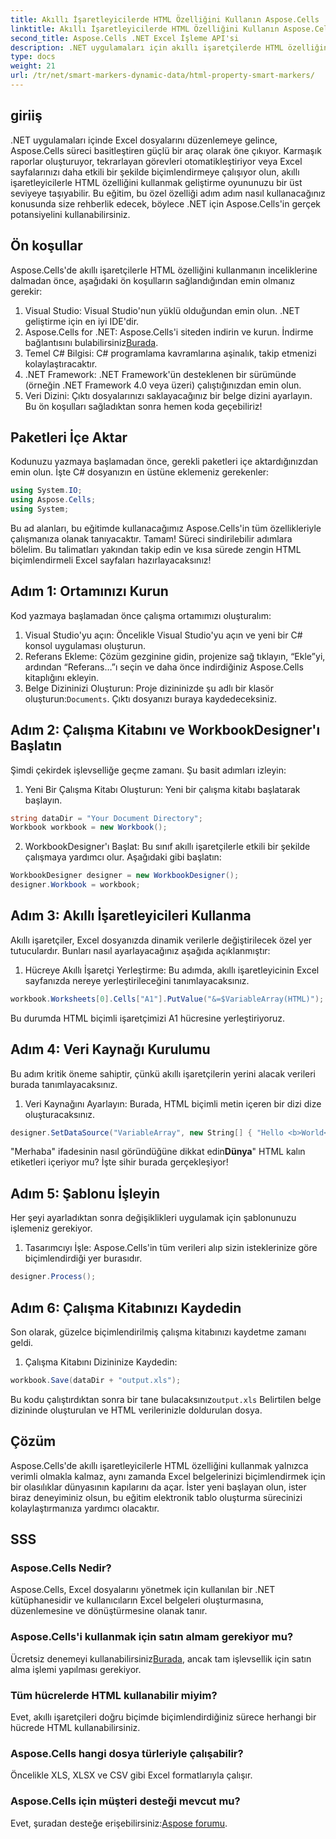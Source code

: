 ```yaml
---
title: Akıllı İşaretleyicilerde HTML Özelliğini Kullanın Aspose.Cells .NET
linktitle: Akıllı İşaretleyicilerde HTML Özelliğini Kullanın Aspose.Cells .NET
second_title: Aspose.Cells .NET Excel İşleme API'si
description: .NET uygulamaları için akıllı işaretçilerde HTML özelliğini kullanmaya ilişkin bu adım adım eğitimle Aspose.Cells'in gücünü açığa çıkarın.
type: docs
weight: 21
url: /tr/net/smart-markers-dynamic-data/html-property-smart-markers/
---
```

## giriiş
.NET uygulamaları içinde Excel dosyalarını düzenlemeye gelince, Aspose.Cells süreci basitleştiren güçlü bir araç olarak öne çıkıyor. Karmaşık raporlar oluşturuyor, tekrarlayan görevleri otomatikleştiriyor veya Excel sayfalarınızı daha etkili bir şekilde biçimlendirmeye çalışıyor olun, akıllı işaretleyicilerle HTML özelliğini kullanmak geliştirme oyununuzu bir üst seviyeye taşıyabilir. Bu eğitim, bu özel özelliği adım adım nasıl kullanacağınız konusunda size rehberlik edecek, böylece .NET için Aspose.Cells'in gerçek potansiyelini kullanabilirsiniz.
## Ön koşullar
Aspose.Cells'de akıllı işaretçilerle HTML özelliğini kullanmanın inceliklerine dalmadan önce, aşağıdaki ön koşulların sağlandığından emin olmanız gerekir:
1. Visual Studio: Visual Studio'nun yüklü olduğundan emin olun. .NET geliştirme için en iyi IDE'dir.
2.  Aspose.Cells for .NET: Aspose.Cells'i siteden indirin ve kurun. İndirme bağlantısını bulabilirsiniz[Burada](https://releases.aspose.com/cells/net/).
3. Temel C# Bilgisi: C# programlama kavramlarına aşinalık, takip etmenizi kolaylaştıracaktır. 
4. .NET Framework: .NET Framework'ün desteklenen bir sürümünde (örneğin .NET Framework 4.0 veya üzeri) çalıştığınızdan emin olun.
5. Veri Dizini: Çıktı dosyalarınızı saklayacağınız bir belge dizini ayarlayın. 
Bu ön koşulları sağladıktan sonra hemen koda geçebiliriz!
## Paketleri İçe Aktar
Kodunuzu yazmaya başlamadan önce, gerekli paketleri içe aktardığınızdan emin olun. İşte C# dosyanızın en üstüne eklemeniz gerekenler:
```csharp
using System.IO;
using Aspose.Cells;
using System;
```
Bu ad alanları, bu eğitimde kullanacağımız Aspose.Cells'in tüm özellikleriyle çalışmanıza olanak tanıyacaktır.
Tamam! Süreci sindirilebilir adımlara bölelim. Bu talimatları yakından takip edin ve kısa sürede zengin HTML biçimlendirmeli Excel sayfaları hazırlayacaksınız!
## Adım 1: Ortamınızı Kurun
Kod yazmaya başlamadan önce çalışma ortamımızı oluşturalım:
1. Visual Studio'yu açın: Öncelikle Visual Studio'yu açın ve yeni bir C# konsol uygulaması oluşturun.
2. Referans Ekleme: Çözüm gezginine gidin, projenize sağ tıklayın, “Ekle”yi, ardından “Referans…”ı seçin ve daha önce indirdiğiniz Aspose.Cells kitaplığını ekleyin.
3.  Belge Dizininizi Oluşturun: Proje dizininizde şu adlı bir klasör oluşturun:`Documents`. Çıktı dosyanızı buraya kaydedeceksiniz.
## Adım 2: Çalışma Kitabını ve WorkbookDesigner'ı Başlatın
Şimdi çekirdek işlevselliğe geçme zamanı. Şu basit adımları izleyin:
1. Yeni Bir Çalışma Kitabı Oluşturun: Yeni bir çalışma kitabı başlatarak başlayın.
```csharp
string dataDir = "Your Document Directory";
Workbook workbook = new Workbook();
```
2. WorkbookDesigner'ı Başlat: Bu sınıf akıllı işaretçilerle etkili bir şekilde çalışmaya yardımcı olur. Aşağıdaki gibi başlatın:
```csharp
WorkbookDesigner designer = new WorkbookDesigner();
designer.Workbook = workbook;
```
## Adım 3: Akıllı İşaretleyicileri Kullanma
Akıllı işaretçiler, Excel dosyanızda dinamik verilerle değiştirilecek özel yer tutuculardır. Bunları nasıl ayarlayacağınız aşağıda açıklanmıştır:
1. Hücreye Akıllı İşaretçi Yerleştirme: Bu adımda, akıllı işaretleyicinin Excel sayfanızda nereye yerleştirileceğini tanımlayacaksınız.
```csharp
workbook.Worksheets[0].Cells["A1"].PutValue("&=$VariableArray(HTML)");
```
Bu durumda HTML biçimli işaretçimizi A1 hücresine yerleştiriyoruz.
## Adım 4: Veri Kaynağı Kurulumu
Bu adım kritik öneme sahiptir, çünkü akıllı işaretçilerin yerini alacak verileri burada tanımlayacaksınız.
1. Veri Kaynağını Ayarlayın: Burada, HTML biçimli metin içeren bir dizi dize oluşturacaksınız.
```csharp
designer.SetDataSource("VariableArray", new String[] { "Hello <b>World</b>", "Arabic", "Hindi", "Urdu", "French" });
```
 "Merhaba" ifadesinin nasıl göründüğüne dikkat edin<b>Dünya</b>" HTML kalın etiketleri içeriyor mu? İşte sihir burada gerçekleşiyor!
## Adım 5: Şablonu İşleyin
Her şeyi ayarladıktan sonra değişiklikleri uygulamak için şablonunuzu işlemeniz gerekiyor.
1. Tasarımcıyı İşle: Aspose.Cells'in tüm verileri alıp sizin isteklerinize göre biçimlendirdiği yer burasıdır.
```csharp
designer.Process();
```
## Adım 6: Çalışma Kitabınızı Kaydedin
Son olarak, güzelce biçimlendirilmiş çalışma kitabınızı kaydetme zamanı geldi. 
1. Çalışma Kitabını Dizininize Kaydedin:
```csharp
workbook.Save(dataDir + "output.xls");
```
 Bu kodu çalıştırdıktan sonra bir tane bulacaksınız`output.xls` Belirtilen belge dizininde oluşturulan ve HTML verilerinizle doldurulan dosya.
## Çözüm
Aspose.Cells'de akıllı işaretleyicilerle HTML özelliğini kullanmak yalnızca verimli olmakla kalmaz, aynı zamanda Excel belgelerinizi biçimlendirmek için bir olasılıklar dünyasının kapılarını da açar. İster yeni başlayan olun, ister biraz deneyiminiz olsun, bu eğitim elektronik tablo oluşturma sürecinizi kolaylaştırmanıza yardımcı olacaktır.
## SSS
### Aspose.Cells Nedir?
Aspose.Cells, Excel dosyalarını yönetmek için kullanılan bir .NET kütüphanesidir ve kullanıcıların Excel belgeleri oluşturmasına, düzenlemesine ve dönüştürmesine olanak tanır.
### Aspose.Cells'i kullanmak için satın almam gerekiyor mu?
 Ücretsiz denemeyi kullanabilirsiniz[Burada](https://releases.aspose.com/), ancak tam işlevsellik için satın alma işlemi yapılması gerekiyor. 
### Tüm hücrelerde HTML kullanabilir miyim?
Evet, akıllı işaretçileri doğru biçimde biçimlendirdiğiniz sürece herhangi bir hücrede HTML kullanabilirsiniz.
### Aspose.Cells hangi dosya türleriyle çalışabilir?
Öncelikle XLS, XLSX ve CSV gibi Excel formatlarıyla çalışır.
### Aspose.Cells için müşteri desteği mevcut mu?
 Evet, şuradan desteğe erişebilirsiniz:[Aspose forumu](https://forum.aspose.com/c/cells/9).